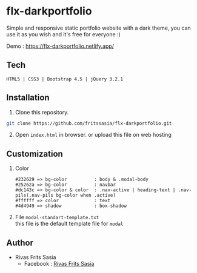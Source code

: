 # flx-darkportfolio
<!-- ![flx-darkportfolio](https://github.com/fritssasia/flx-darkportfolio/blob/master/screenshot-preview.png?raw=true) -->

Simple and responsive static portfolio website with a dark theme,
you can use it as you wish and it's free for everyone :)

Demo : https://flx-darkportfolio.netlify.app/

## Tech
```
HTML5 | CSS3 | Bootstrap 4.5 | jQuery 3.2.1
```
## Installation
1. Clone this repository.
```bash
git clone https://github.com/fritssasia/flx-darkportfolio.git
```
2. Open ```index.html``` in browser.
   or upload this file on web hosting

## Customization
1. Color
   ```
   #232629 => bg-color          : body & .modal-body
   #25262a => bg-color          : navbar
   #dc143c => bg-color & color  : .nav-active | heading-text | .nav-pils(.nav-pils bg-color when .active)
   #ffffff => color             : text
   #4d4949 => shadow            : box-shadow
   ```
   

2. File ```modal-standart-template.txt```<br>
   this file is the default template file for ```modal```

## Author
* Rivas Frits Sasia<br>
  * Facebook : [Rivas Frits Sasia](https://www.facebook.com/fritslx)